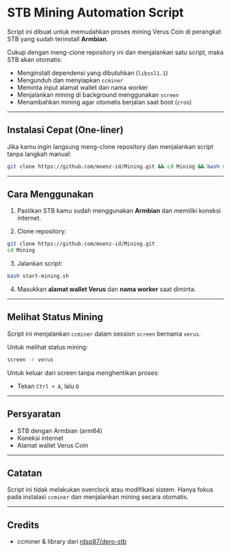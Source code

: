 # STB Mining Automation Script

Script ini dibuat untuk memudahkan proses mining Verus Coin di perangkat STB yang sudah terinstall **Armbian**.

Cukup dengan meng-clone repository ini dan menjalankan satu script, maka STB akan otomatis:

- Menginstall dependensi yang dibutuhkan (`libssl1.1`)
- Mengunduh dan menyiapkan `ccminer`
- Meminta input alamat wallet dan nama worker
- Menjalankan mining di background menggunakan `screen`
- Menambahkan mining agar otomatis berjalan saat boot (`cron`)

---

## Instalasi Cepat (One-liner)

Jika kamu ingin langsung meng-clone repository dan menjalankan script tanpa langkah manual:

```bash
git clone https://github.com/moenz-id/Mining.git && cd Mining && bash start-mining.sh
```

---

## Cara Menggunakan

1. Pastikan STB kamu sudah menggunakan **Armbian** dan memiliki koneksi internet.

2. Clone repository:

```bash
git clone https://github.com/moenz-id/Mining.git
cd Mining
```

3. Jalankan script:

```bash
bash start-mining.sh
```

4. Masukkan **alamat wallet Verus** dan **nama worker** saat diminta.

---

## Melihat Status Mining

Script ini menjalankan `ccminer` dalam session `screen` bernama `verus`.

Untuk melihat status mining:

```bash
screen -r verus
```

Untuk keluar dari screen tanpa menghentikan proses:

- Tekan `Ctrl + A`, lalu `D`

---

## Persyaratan

- STB dengan Armbian (arm64)
- Koneksi internet
- Alamat wallet Verus Coin

---

## Catatan

Script ini tidak melakukan overclock atau modifikasi sistem. Hanya fokus pada instalasi `ccminer` dan menjalankan mining secara otomatis.

---

## Credits

- ccminer & library dari [rdsp87/dero-stb](https://github.com/rdsp87/dero-stb)
